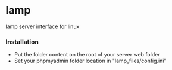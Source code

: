 lamp
====

lamp server interface for linux

### Installation

 * Put the folder content on the root of your server web folder
 * Set your phpmyadmin folder location in "lamp_files/config.ini"
